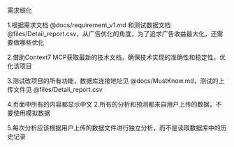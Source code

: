 需求细化


1.根据需求文档 @docs/requirement_v1.md 和测试数据文档 @files/Detail_report.csv，从广告优化的角度，为了追求广告收益最大化，还需要做哪些优化

2.借助Context7 MCP获取最新的技术文档，确保技术实现的准确性和稳定性，优化该项目

3.测试改项目的所有功能，数据库连接地址见 @docs/MustKnow.md，测试的上传文件见 @files/Detail_report.csv

4.页面中所有的内容都显示中文 2.所有的分析和预测都来自用户上传的数据，不要使用模拟数据

5.每次分析应该根据用户上传的数据文件进行独立分析，而不是读取数据库中的历史记录
